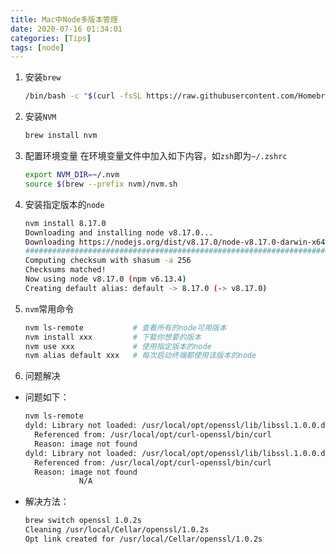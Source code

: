 ```yaml
---
title: Mac中Node多版本管理
date: 2020-07-16 01:34:01
categories: [Tips]
tags: [node]
---
```


1. 安装`brew`
    ```bash
    /bin/bash -c "$(curl -fsSL https://raw.githubusercontent.com/Homebrew/install/master/install.sh)"
    ```

  <!--more-->

2. 安装`NVM`
    ```bash
    brew install nvm
    ```

3. 配置环境变量
    在环境变量文件中加入如下内容，如`zsh`即为`~/.zshrc`
    ```bash
    export NVM_DIR=~/.nvm
    source $(brew --prefix nvm)/nvm.sh
    ```

4. 安装指定版本的`node`
    ```bash
    nvm install 8.17.0        
    Downloading and installing node v8.17.0...
    Downloading https://nodejs.org/dist/v8.17.0/node-v8.17.0-darwin-x64.tar.xz...
    ######################################################################################################################################################### 100.0%
    Computing checksum with shasum -a 256
    Checksums matched!
    Now using node v8.17.0 (npm v6.13.4)
    Creating default alias: default -> 8.17.0 (-> v8.17.0)
    ```

5. `nvm`常用命令
    ```bash
    nvm ls-remote           # 查看所有的node可用版本
    nvm install xxx         # 下载你想要的版本
    nvm use xxx             # 使用指定版本的node
    nvm alias default xxx   # 每次启动终端都使用该版本的node
    ```

6. 问题解决
- 问题如下：
    ```bash
    nvm ls-remote
    dyld: Library not loaded: /usr/local/opt/openssl/lib/libssl.1.0.0.dylib
      Referenced from: /usr/local/opt/curl-openssl/bin/curl
      Reason: image not found
    dyld: Library not loaded: /usr/local/opt/openssl/lib/libssl.1.0.0.dylib
      Referenced from: /usr/local/opt/curl-openssl/bin/curl
      Reason: image not found
                N/A
    ```

- 解决方法：
    ```bash
    brew switch openssl 1.0.2s
    Cleaning /usr/local/Cellar/openssl/1.0.2s
    Opt link created for /usr/local/Cellar/openssl/1.0.2s
    ```
